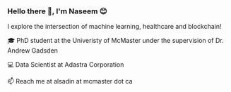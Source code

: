 ### Hello there 👋, I'm Naseem 😊


I explore the intersection of machine learning, healthcare and blockchain! 

  🎓 PhD student at the Univeristy of McMaster under the supervision of Dr. Andrew Gadsden
  
  💻 Data Scientist at Adastra Corporation 
  
  📫 Reach me at alsadin at mcmaster dot ca
<!--
**nalsadi/nalsadi** is a ✨ _special_ ✨ repository because its `README.md` (this file) appears on your GitHub profile.

Here are some ideas to get you started:

- 🔭 I’m currently working on ...
- 🌱 I’m currently learning ...
- 👯 I’m looking to collaborate on ...
- 🤔 I’m looking for help with ...
- 💬 Ask me about ...
- 📫 How to reach me: ...
- 😄 Pronouns: ...
- ⚡ Fun fact: ...
-->
